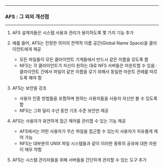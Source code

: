 -----
### AFS : 그 외의 개선점
-----
1. AFS 설계자들은 시스템 사용과 관리가 용이하도록 몇 가지 기능 추가
2. 예를 들어, AFS는 진정한 의미의 전역적 이름 공간(Global Name Space)을 클라이언트에게 제공
   - 모든 파일들이 모든 클라이언트 기계들에서 반드시 같은 이름을 갖도록 함
   - NFS는 각 클라이언트가 자신이 원하는 대로 NFS 서버들은 마운트할 수 있음 : 클라이언트 간에서 파일이 같은 이름을 갖기 위해서 동일한 마운트 관례를 따르도록 해야 함

3. AFS는 보안을 강조
   - 사용자 인증 방법들을 포함하며 원하는 사용자들을 사용자 자신만 볼 수 있도록 함
   - NFS는 그와 달리 수년 동안 기초 수준 보안만 제공

4. AFS는 사용자가 유연하게 접근 제어를 관리할 수 있는 기능 제공
   - AFS에서는 어떤 사용자가 무슨 파일을 접근할 수 있는지 사용자가 자유롭게 제어 가능
   - NFS는 대부분의 UNIX 파일 시스템들과 같이 이러한 종류의 공유에 대한 자원이 매우 약함

5. AFS는 시스템 관리자들을 위해 서버들을 간단하게 관리할 수 있는 도구 추가
